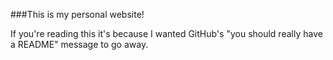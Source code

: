 ###This is my personal website!

If you're reading this it's because I wanted GitHub's "you should really
have a README" message to go away.

